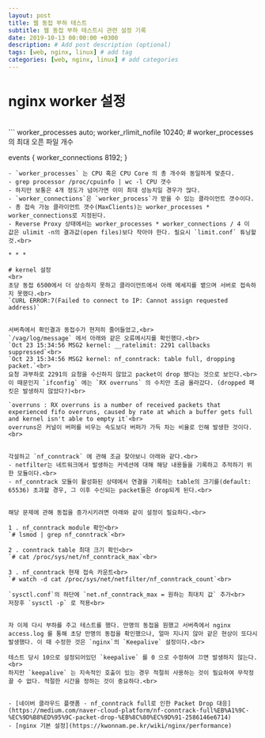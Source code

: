 ```yaml
---
layout: post
title: 웹 동접 부하 테스트
subtitle: 웹 동접 부하 테스트시 관련 설정 기록
date: 2019-10-13 00:00:00 +0300
description: # Add post description (optional)
tags: [web, nginx, linux] # add tag
categories: [web, nginx, linux] # add categories
---
```


# nginx worker 설정
<br>
```
worker_processes            auto;
worker_rlimit_nofile        10240; # worker_processes의 최대 오픈 파일 개수

events {
    worker_connections  8192;
}
```
- `worker_processes` 는 CPU 혹은 CPU Core 의 총 개수와 동일하게 맞춘다.
- grep processor /proc/cpuinfo | wc -l CPU 갯수
- 하지만 보통은 4개 정도가 넘어가면 이미 최대 성능치일 경우가 많다.
- `worker_connections`은 `worker_process`가 받을 수 있는 클라이언트 갯수이다.
- 총 접속 가능 클라이언트 갯수(MaxClients)는 worker_processes * worker_connections로 지정된다.
- Reverse Proxy 상태에서는 worker_processes * worker_connections / 4 이 값은 ulimit -n의 결과값(open files)보다 작아야 한다. 필요시 `limit.conf` 튜닝할 것.<br>

* * *

# kernel 설정
<br>
초당 동접 6500에서 더 상승하지 못하고 클라이언트에서 아래 메세지를 뱉으며 서버로 접속하지 못했다.<br>
`CURL ERROR:7(Failed to connect to IP: Cannot assign requested address)`


서버측에서 확인결과 동접수가 현저히 줄어들었고,<br>
`/vag/log/message` 에서 아래와 같은 오류메시지를 확인했다.<br>
`Oct 23 15:34:56 MSG2 kernel: __ratelimit: 2291 callbacks suppressed`<br>
`Oct 23 15:34:56 MSG2 kernel: nf_conntrack: table full, dropping packet.`<br>
요청 과부하로 2291의 요청을 수신하지 않았고 packet이 drop 됐다는 것으로 보인다.<br>
이 때문인지 `ifconfig` 에는 `RX overruns` 의 수치만 조금 올라갔다. (dropped 패킷은 발생하지 않았다?)<br>

`overruns : RX overruns is a number of received packets that experienced fifo overruns, caused by rate at which a buffer gets full and kernel isn't able to empty it`<br>
overruns은 커널이 버퍼를 비우는 속도보다 버퍼가 가득 차는 비율로 인해 발생한 것이다.<br>


각설하고 `nf_conntrack` 에 관해 조금 찾아보니 아래와 같다.<br>
- netfilter는 네트워크에서 발생하는 커넥션에 대해 해당 내용들을 기록하고 추적하기 위한 모듈이다.<br>
- nf_conntrack 모듈이 활성화된 상태에서 연결을 기록하는 table의 크기를(default: 65536) 초과할 경우, 그 이후 수신되는 packet들은 drop되게 된다.<br>


해당 문제에 관해 동접을 증가시키려면 아래와 같이 설정이 필요하다.<br>

1 . nf_conntrack module 확인<br>
`# lsmod | grep nf_conntrack`<br>

2 . conntrack table 최대 크기 확인<br>
`# cat /proc/sys/net/nf_conntrack_max`<br>

3 . nf_conntrack 현재 접속 카운트<br>
`# watch -d cat /proc/sys/net/netfilter/nf_conntrack_count`<br>

`sysctl.conf`의 하단에 `net.nf_conntrack_max = 원하는 최대치 값` 추가<br>
저장후 `sysctl -p` 로 적용<br>


자 이제 다시 부하를 주고 테스트를 했다. 만명의 동접을 원했고 서버측에서 nginx access.log 를 통해 초당 만명의 동접을 확인했으나, 얼마 지나지 않아 같은 현상이 또다시 발생했다. 이 때 수정한 것은 `nginx`의 `Keepalive` 설정이다.<br>

테스트 당시 10으로 설정되어있던 `keepalive` 를 0 으로 수정하여 끄면 발생하지 않는다.<br>
하지만 `keepalive` 는 지속적인 호출이 있는 경우 적절히 사용하는 것이 필요하여 무작정 끌 수 없다. 적절한 시간을 정하는 것이 중요하다.<br>


- [네이버 클라우드 플랫폼 - nf_conntrack full로 인한 Packet Drop 대응](https://medium.com/naver-cloud-platform/nf-conntrack-full%EB%A1%9C-%EC%9D%B8%ED%95%9C-packet-drop-%EB%8C%80%EC%9D%91-2586146e6714)
- [nginx 기본 설정](https://kwonnam.pe.kr/wiki/nginx/performance)
